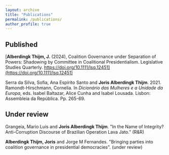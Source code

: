 ```yaml
---
layout: archive
title: "Publications"
permalink: /publications/
author_profile: true
---
```


Published
------
[**Alberdingk Thijm, J.** (2024), Coalition Governance under Separation of Powers: Shadowing by Committee in Coalitional Presidentialism. Legislative Studies Quarterly. https://doi.org/10.1111/lsq.12451](https://doi.org/10.1111/lsq.12451)

Serra da Silva, Sofia, Ana Espírito Santo and **Joris Alberdingk Thijm**. 2021. Ramondt-Hirschmann, Cornelia. In *Dicionário das Mulheres e a Unidade da Europa*, eds. Isabel Baltazar, Alice Cunha and Isabel Lousada. Lisbon: Assembleia da República. Pp. 265-69.

Under review
------
Grangeia, Mario Luis and **Joris Alberdingk Thijm**. "In the Name of Integrity? Anti-Corruption Discourse of Brazilian Operation Lava Jato." (R&R)

**Alberdingk Thijm, Joris** and Jorge M Fernandes. "Bringing parties into coalition governance in presidential democracies". (under review)
